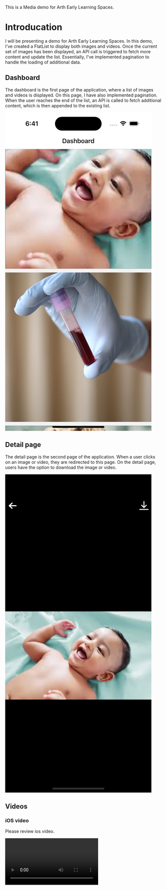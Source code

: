 This is a Media demo for Arth Early Learning Spaces.

# Introducation

I will be presenting a demo for Arth Early Learning Spaces. In this demo, I've created a FlatList to display both images and videos. Once the current set of images has been displayed, an API call is triggered to fetch more content and update the list. Essentially, I've implemented pagination to handle the loading of additional data.

## Dashboard

The dashboard is the first page of the application, where a list of images and videos is displayed. On this page, I have also implemented pagination. When the user reaches the end of the list, an API is called to fetch additional content, which is then appended to the existing list.

![Dashboard image](images/dashboard.png)

## Detail page

The detail page is the second page of the application. When a user clicks on an image or video, they are redirected to this page. On the detail page, users have the option to download the image or video.

![Detail page](images/detailpage.png)

## Videos

### iOS video

Please review ios video.

![iOS video](images/ios_video.mov)
